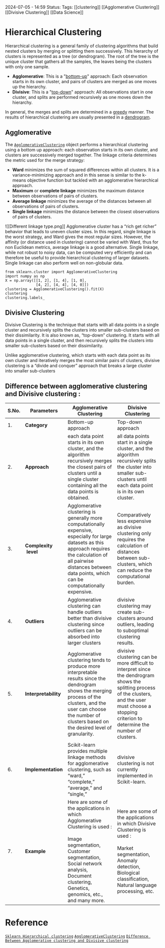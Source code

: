 2024-07-05 - 14:59
Status:
Tags: [[clustering]] [[Agglomerative Clustering]] [[Divisive Clustering]] [[Data Science]]
# Hierarchical Clustering

Hierarchical clustering is a general family of clustering algorithms that build nested clusters by merging or splitting them successively. This hierarchy of clusters is represented as a tree (or dendrogram). The root of the tree is the unique cluster that gathers all the samples, the leaves being the clusters with only one sample.

- **Agglomerative**: This is a "[bottom-up](https://en.wikipedia.org/wiki/Top-down_and_bottom-up_design "Top-down and bottom-up design")" approach: Each observation starts in its own cluster, and pairs of clusters are merged as one moves up the hierarchy.
- **Divisive**: This is a "[top-down](https://en.wikipedia.org/wiki/Top-down_and_bottom-up_design "Top-down and bottom-up design")" approach: All observations start in one cluster, and splits are performed recursively as one moves down the hierarchy.

In general, the merges and splits are determined in a [greedy](https://en.wikipedia.org/wiki/Greedy_algorithm "Greedy algorithm") manner. The results of hierarchical clustering are usually presented in a [dendrogram](https://en.wikipedia.org/wiki/Dendrogram "Dendrogram").

## Agglomerative

The [`AgglomerativeClustering`](https://scikit-learn.org/stable/modules/generated/sklearn.cluster.AgglomerativeClustering.html#sklearn.cluster.AgglomerativeClustering "sklearn.cluster.AgglomerativeClustering") object performs a hierarchical clustering using a bottom up approach: each observation starts in its own cluster, and clusters are successively merged together. The linkage criteria determines the metric used for the merge strategy:

- **Ward** minimizes the sum of squared differences within all clusters. It is a variance-minimizing approach and in this sense is similar to the k-means objective function but tackled with an agglomerative hierarchical approach.
- **Maximum** or **complete linkage** minimizes the maximum distance between observations of pairs of clusters.
- **Average linkage** minimizes the average of the distances between all observations of pairs of clusters.
- **Single linkage** minimizes the distance between the closest observations of pairs of clusters.

![[Different linkage type.png]]
Agglomerative cluster has a “rich get richer” behavior that leads to uneven cluster sizes. In this regard, single linkage is the worst strategy, and Ward gives the most regular sizes. However, the affinity (or distance used in clustering) cannot be varied with Ward, thus for non Euclidean metrics, average linkage is a good alternative. Single linkage, while not robust to noisy data, can be computed very efficiently and can therefore be useful to provide hierarchical clustering of larger datasets. Single linkage can also perform well on non-globular data.

```
from sklearn.cluster import AgglomerativeClustering
import numpy as np
X = np.array([[1, 2], [1, 4], [1, 0],
              [4, 2], [4, 4], [4, 0]])
clustering = AgglomerativeClustering().fit(X)
clustering
clustering.labels_
```

## Divisive Clustering

Divisive Clustering is the technique that starts with all data points in a single cluster and recursively splits the clusters into smaller sub-clusters based on their dissimilarity. It is also known as, “top-down” clustering. It starts with all data points in a single cluster, and then recursively splits the clusters into smaller sub-clusters based on their dissimilarity.

Unlike agglomerative clustering, which starts with each data point as its own cluster and iteratively merges the most similar pairs of clusters, divisive clustering is a “divide and conquer” approach that breaks a large cluster into smaller sub-clusters

## Difference between agglomerative clustering and Divisive clustering :

| S.No. | Parameters              | Agglomerative Clustering                                                                                                                                                                                                             | Divisive Clustering                                                                                                                                                                                         |
| ----- | ----------------------- | ------------------------------------------------------------------------------------------------------------------------------------------------------------------------------------------------------------------------------------ | ----------------------------------------------------------------------------------------------------------------------------------------------------------------------------------------------------------- |
| 1.    | **Category**            | Bottom-up approach                                                                                                                                                                                                                   | Top-down approach                                                                                                                                                                                           |
| 2.    | **Approach**            | each data point starts in its own cluster, and the algorithm recursively merges the closest pairs of clusters until a single cluster containing all the data points is obtained.                                                     | all data points start in a single cluster, and the algorithm recursively splits the cluster into smaller sub-clusters until each data point is in its own cluster.                                          |
| 3.    | **Complexity    level** | Agglomerative clustering is generally more computationally expensive, especially for large datasets as this approach requires the calculation of all pairwise distances between data points, which can be computationally expensive. | Comparatively less expensive as divisive clustering only requires the calculation of distances between sub-clusters, which can reduce the computational burden.                                             |
| 4.    | **Outliers**            | Agglomerative clustering can handle outliers better than divisive clustering since outliers can be absorbed into larger clusters                                                                                                     | divisive clustering may create sub-clusters around outliers, leading to suboptimal clustering results.                                                                                                      |
| 5.    | **Interpretability**    | Agglomerative clustering tends to produce more interpretable results since the dendrogram shows the merging process of the clusters, and the user can choose the number of clusters based on the desired level of granularity.       | divisive clustering can be more difficult to interpret since the dendrogram shows the splitting process of the clusters, and the user must choose a stopping criterion to determine the number of clusters. |
| 6.    | **Implementation**      | Scikit-learn provides multiple linkage methods for agglomerative clustering, such as “ward,” “complete,” “average,” and “single,”                                                                                                    | divisive clustering is not currently implemented in Scikit-learn.                                                                                                                                           |
| 7.    | **Example**             | Here are some of the applications in which Agglomerative Clustering is used :<br><br>Image segmentation, Customer segmentation, Social network analysis, Document clustering, Genetics, genomics, etc., and many more.               | Here are some of the applications in which Divisive Clustering is used :<br><br>Market segmentation, Anomaly detection, Biological classification, Natural language processing, etc.                        |


# Reference

[`Sklearn Hierarchical clustering`](https://scikit-learn.org/stable/modules/clustering.html#hierarchical-clustering)
[`AgglomerativeClustering`](https://scikit-learn.org/stable/modules/generated/sklearn.cluster.AgglomerativeClustering.html#sklearn.cluster.AgglomerativeClustering "sklearn.cluster.AgglomerativeClustering")
[`Difference Between Agglomerative clustering and Divisive clustering`](https://www.geeksforgeeks.org/difference-between-agglomerative-clustering-and-divisive-clustering/)
